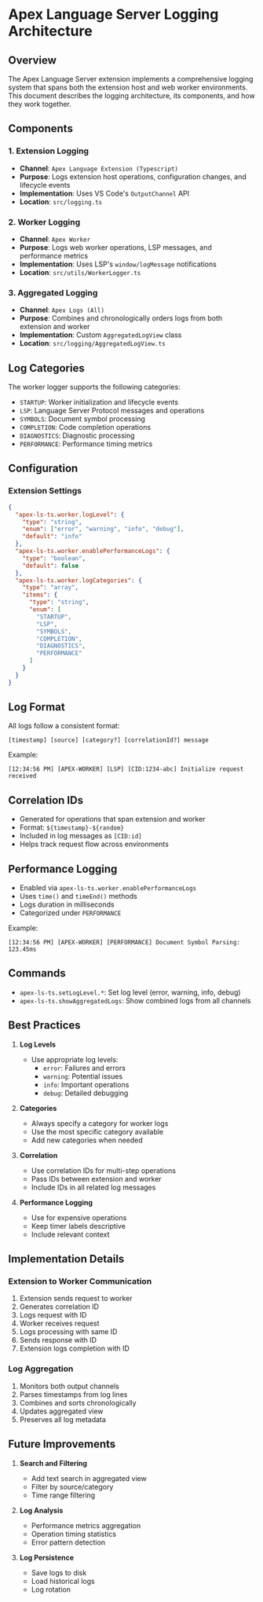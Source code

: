 # Apex Language Server Logging Architecture

## Overview

The Apex Language Server extension implements a comprehensive logging system that spans both the extension host and web worker environments. This document describes the logging architecture, its components, and how they work together.

## Components

### 1. Extension Logging

- **Channel**: `Apex Language Extension (Typescript)`
- **Purpose**: Logs extension host operations, configuration changes, and lifecycle events
- **Implementation**: Uses VS Code's `OutputChannel` API
- **Location**: `src/logging.ts`

### 2. Worker Logging

- **Channel**: `Apex Worker`
- **Purpose**: Logs web worker operations, LSP messages, and performance metrics
- **Implementation**: Uses LSP's `window/logMessage` notifications
- **Location**: `src/utils/WorkerLogger.ts`

### 3. Aggregated Logging

- **Channel**: `Apex Logs (All)`
- **Purpose**: Combines and chronologically orders logs from both extension and worker
- **Implementation**: Custom `AggregatedLogView` class
- **Location**: `src/logging/AggregatedLogView.ts`

## Log Categories

The worker logger supports the following categories:

- `STARTUP`: Worker initialization and lifecycle events
- `LSP`: Language Server Protocol messages and operations
- `SYMBOLS`: Document symbol processing
- `COMPLETION`: Code completion operations
- `DIAGNOSTICS`: Diagnostic processing
- `PERFORMANCE`: Performance timing metrics

## Configuration

### Extension Settings

```json
{
  "apex-ls-ts.worker.logLevel": {
    "type": "string",
    "enum": ["error", "warning", "info", "debug"],
    "default": "info"
  },
  "apex-ls-ts.worker.enablePerformanceLogs": {
    "type": "boolean",
    "default": false
  },
  "apex-ls-ts.worker.logCategories": {
    "type": "array",
    "items": {
      "type": "string",
      "enum": [
        "STARTUP",
        "LSP",
        "SYMBOLS",
        "COMPLETION",
        "DIAGNOSTICS",
        "PERFORMANCE"
      ]
    }
  }
}
```

## Log Format

All logs follow a consistent format:

```
[timestamp] [source] [category?] [correlationId?] message
```

Example:

```
[12:34:56 PM] [APEX-WORKER] [LSP] [CID:1234-abc] Initialize request received
```

## Correlation IDs

- Generated for operations that span extension and worker
- Format: `${timestamp}-${random}`
- Included in log messages as `[CID:id]`
- Helps track request flow across environments

## Performance Logging

- Enabled via `apex-ls-ts.worker.enablePerformanceLogs`
- Uses `time()` and `timeEnd()` methods
- Logs duration in milliseconds
- Categorized under `PERFORMANCE`

Example:

```
[12:34:56 PM] [APEX-WORKER] [PERFORMANCE] Document Symbol Parsing: 123.45ms
```

## Commands

- `apex-ls-ts.setLogLevel.*`: Set log level (error, warning, info, debug)
- `apex-ls-ts.showAggregatedLogs`: Show combined logs from all channels

## Best Practices

1. **Log Levels**
   - Use appropriate log levels:
     - `error`: Failures and errors
     - `warning`: Potential issues
     - `info`: Important operations
     - `debug`: Detailed debugging

2. **Categories**
   - Always specify a category for worker logs
   - Use the most specific category available
   - Add new categories when needed

3. **Correlation**
   - Use correlation IDs for multi-step operations
   - Pass IDs between extension and worker
   - Include IDs in all related log messages

4. **Performance Logging**
   - Use for expensive operations
   - Keep timer labels descriptive
   - Include relevant context

## Implementation Details

### Extension to Worker Communication

1. Extension sends request to worker
2. Generates correlation ID
3. Logs request with ID
4. Worker receives request
5. Logs processing with same ID
6. Sends response with ID
7. Extension logs completion with ID

### Log Aggregation

1. Monitors both output channels
2. Parses timestamps from log lines
3. Combines and sorts chronologically
4. Updates aggregated view
5. Preserves all log metadata

## Future Improvements

1. **Search and Filtering**
   - Add text search in aggregated view
   - Filter by source/category
   - Time range filtering

2. **Log Analysis**
   - Performance metrics aggregation
   - Operation timing statistics
   - Error pattern detection

3. **Log Persistence**
   - Save logs to disk
   - Load historical logs
   - Log rotation
